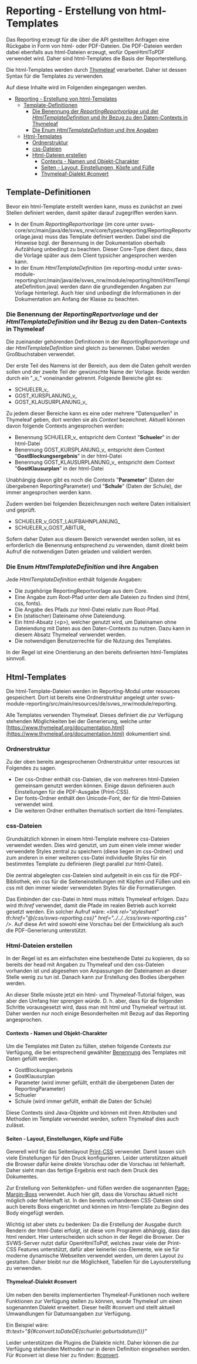 # Reporting - Erstellung von html-Templates
Das Reporting erzeugt für die über die API gestellten Anfragen eine Rückgabe in Form von html- oder PDF-Dateien. Die PDF-Dateien werden dabei ebenfalls aus html-Dateien erzeugt, wofür OpenHtmlToPDF verwendet wird.
Daher sind html-Templates die Basis der Reporterstellung.

Die html-Templates werden durch [Thymeleaf](https://www.thymeleaf.org) verarbeitet. Daher ist dessen Syntax für die Templates zu verwenden.

Auf diese Inhalte wird im Folgenden eingegangen werden.

<!-- TOC -->
* [Reporting - Erstellung von html-Templates](#reporting---erstellung-von-html-templates)
  * [Template-Definitionen](#template-definitionen)
    * [Die Benennung der *ReportingReportvorlage* und der *HtmlTemplateDefinition* und ihr Bezug zu den Daten-Contexts in Thymeleaf](#die-benennung-der-reportingreportvorlage-und-der-htmltemplatedefinition-und-ihr-bezug-zu-den-daten-contexts-in-thymeleaf)
    * [Die Enum *HtmlTemplateDefinition* und ihre Angaben](#die-enum-htmltemplatedefinition-und-ihre-angaben)
  * [Html-Templates](#html-templates)
    * [Ordnerstruktur](#ordnerstruktur)
    * [css-Dateien](#css-dateien)
    * [Html-Dateien erstellen](#html-dateien-erstellen)
      * [Contexts - Namen und Objekt-Charakter](#contexts---namen-und-objekt-charakter)
      * [Seiten - Layout, Einstellungen, Köpfe und Füße](#seiten---layout-einstellungen-köpfe-und-füße)
      * [Thymeleaf-Dialekt #convert](#thymeleaf-dialekt-convert)
<!-- TOC -->


## Template-Definitionen
Bevor ein html-Template erstellt werden kann, muss es zunächst an zwei Stellen definiert werden, damit später darauf zugegriffen werden kann.

* In der Enum *ReportingReportvorlage* (im core unter svws-core/src/main/java/de/svws_nrw/core/types/reporting/ReportingReportvorlage.java) muss das Template definiert werden. Dabei sind die Hinweise bzgl. der Benennung in der Dokumentation oberhalb Aufzählung unbedingt zu beachten. Dieser Core-Type dient dazu, dass die Vorlage später aus dem Client typsicher angesprochen werden kann.
* In der Enum *HtmlTemplateDefinition* (im reporting-modul unter svws-module-reporting/src/main/java/de/svws_nrw/module/reporting/html/HtmlTemplateDefinition.java) werden dann die grundlegenden Angaben zur Vorlage hinterlegt. Auch hier sind unbedingt die Informationen in der Dokumentation am Anfang der Klasse zu beachten.

### Die Benennung der *ReportingReportvorlage* und der *HtmlTemplateDefinition* und ihr Bezug zu den Daten-Contexts in Thymeleaf
Die zueinander gehörenden Definitionen in der *ReportingReportvorlage* und der *HtmlTemplateDefinition* sind gleich zu benennen. Dabei werden Großbuchstaben verwendet.

Der erste Teil des Namens ist der Bereich, aus dem die Daten geholt werden sollen und der zweite Teil der gewünschte Name der Vorlage. Beide werden durch ein "\_v_" voneinander getrennt. Folgende Bereiche gibt es:
* SCHUELER_v_
* GOST_KURSPLANUNG_v_
* GOST_KLAUSURPLANUNG_v_

Zu jedem dieser Bereiche kann es eine oder mehrere "Datenquellen" in Thymeleaf geben, dort werden sie als *Context* bezeichnet. Aktuell können davon folgende Contexts angesprochen werden:
* Benennung SCHUELER_v_ entspricht dem Context "**Schueler**" in der html-Datei
* Benennung GOST_KURSPLANUNG_v_ entspricht dem Context "**GostBlockungsergebnis**" in der html-Datei
* Benennung GOST_KLAUSURPLANUNG_v_ entspricht dem Context "**GostKlausurplan**" in der html-Datei

Unabhängig davon gibt es noch die Contexts "**Parameter**" (Daten der übergebenen ReportingParameter) und "**Schule**" (Daten der Schule), der immer angesprochen werden kann.

Zudem werden bei folgenden Bezeichnungen noch weitere Daten initialisiert und geprüft.
* SCHUELER_v_GOST_LAUFBAHNPLANUNG_
* SCHUELER_v_GOST_ABITUR_

Sofern daher Daten aus diesem Bereich verwendet werden sollen, ist es erforderlich die Benennung entsprechend zu verwenden, damit direkt beim Aufruf die notwendigen Daten geladen und validiert werden.

### Die Enum *HtmlTemplateDefinition* und ihre Angaben
Jede *HtmlTemplateDefinition* enthält folgende Angaben:
* Die zugehörige ReportingReportvorlage aus dem Core.
* Eine Angabe zum Root-Pfad unter dem alle Dateien zu finden sind (html, css, fonts).
* Die Angabe des Pfads zur html-Datei relativ zum Root-Pfad.
* Ein (statischer) Dateiname ohne Dateiendung.
* Ein html-Absatz (\<p>), welcher genutzt wird, um Dateinamen ohne Dateiendung mit Daten aus den Daten-Contexts zu nutzen. Dazu kann in diesem Absatz Thymeleaf verwendet werden.
* Die notwendigen Benutzerrechte für die Nutzung des Templates.

In der Regel ist eine Orientierung an den bereits definierten html-Templates sinnvoll.

## Html-Templates
Die html-Template-Dateien werden im Reporting-Modul unter resources gespeichert. Dort ist bereits eine Ordnerstruktur angelegt unter svws-module-reporting/src/main/resources/de/svws_nrw/module/reporting.

Alle Templates verwenden Thymeleaf. Dieses definiert die zur Verfügung stehenden Möglichkeiten bei der Generierung, welche unter [https://www.thymeleaf.org/documentation.html](https://www.thymeleaf.org/documentation.html) dokumentiert sind.

### Ordnerstruktur
Zu der oben bereits angesprochenen Ordnerstruktur unter resources ist Folgendes zu sagen.

* Der css-Ordner enthält css-Dateien, die von mehreren html-Dateien gemeinsam genutzt werden können. Einige davon definieren auch Einstellungen für die PDF-Ausgabe (Print-CSS).
* Der fonts-Ordner enthält den Unicode-Font, der für die html-Dateien verwendet wird.
* Die weiteren Ordner enthalten thematisch sortiert die html-Templates.

### css-Dateien
Grundsätzlich können in einem html-Template mehrere css-Dateien verwendet werden. Dies wird genutzt, um zum einen viele immer wieder verwendete Styles zentral zu speichern (diese liegen im css-Ordner) und zum anderen in einer weiteren css-Datei individuelle Styles für ein bestimmtes Template zu definieren (liegt parallel zur html-Datei).

Die zentral abgelegten css-Dateien sind aufgeteilt in ein css für die PDF-Bibliothek, ein css für die Seiteneinstellungen mit Köpfen und Füßen und ein css mit den immer wieder verwendeten Styles für die Formatierungen.

Das Einbinden der css-Datei in html muss mittels Thymeleaf erfolgen. Dazu wird *th:href* verwendet, damit die Pfade im realen Betrieb auch korrekt gesetzt werden. Ein solcher Aufruf wäre: *\<link rel="stylesheet" th:href="@{css/svws-reporting.css}" href="../../../css/svws-reporting.css" />*. Auf diese Art wird sowohl eine Vorschau bei der Entwicklung als auch die PDF-Generierung unterstützt.

### Html-Dateien erstellen
In der Regel ist es am einfachsten eine bestehende Datei zu kopieren, da so bereits der head mit Angaben zu Thymeleaf und den css-Dateien vorhanden ist und abgesehen von Anpassungen der Dateinamen an dieser Stelle wenig zu tun ist. Danach kann zur Erstellung des Bodies übergehen werden.

An dieser Stelle müsste jetzt ein html- und Thymeleaf-Tutorial folgen, was aber den Umfang hier sprengen würde. D. h. aber, dass für die folgenden Schritte vorausgesetzt wird, dass man mit html und Thymeleaf vertraut ist. Daher werden nur noch einige Besonderheiten mit Bezug auf das Reporting angesprochen.

#### Contexts - Namen und Objekt-Charakter
Um die Templates mit Daten zu füllen, stehen folgende Contexts zur Verfügung, die bei entsprechend gewählter [Benennung](#die-benennung-der-reportingreportvorlage-und-der-htmltemplatedefinition-und-ihr-bezug-zu-den-daten-contexts-in-thymeleaf) des Templates mit Daten gefüllt werden.
* GostBlockungsergebnis
* GostKlausurplan
* Parameter (wird immer gefüllt, enthält die übergebenen Daten der ReportingParameter)
* Schueler
* Schule (wird immer gefüllt, enthält die Daten der Schule)

Diese Contexts sind Java-Objekte und können mit ihren Attributen und Methoden im Template verwendet werden, sofern Thymeleaf dies auch zulässt.

#### Seiten - Layout, Einstellungen, Köpfe und Füße
Generell wird für das Seitenlayout [Print-CSS](https://wiki.selfhtml.org/wiki/Print-CSS) verwendet. Damit lassen sich viele Einstellungen für den Druck konfigurieren. Leider unterstützen aktuell die Browser dafür keine direkte Vorschau oder die Vorschau ist fehlerhaft. Daher sieht man das fertige Ergebnis erst nach dem Druck des Dokumentes.

Zur Erstellung von Seitenköpfen- und füßen werden die sogenannten [Page-Margin-Boxs](https://wiki.selfhtml.org/wiki/Print-CSS#Zukunft:_Page-Margin_Boxen) verwendet. Auch hier gilt, dass die Vorschau aktuell nicht möglich oder fehlerhaft ist. In den bereits vorhandenen CSS-Dateien sind auch bereits Boxs eingerichtet und können im html-Template zu Beginn des Body eingefügt werden.

Wichtig ist aber stets zu bedenken: Da die Erstellung der Ausgabe durch Rendern der html-Datei erfolgt, ist diese vom Programm abhängig, dass das html rendert. Hier unterscheiden sich schon in der Regel die Browser.
Der SVWS-Server nutzt dafür OpenHtmlToPdf, welches zwar viele der Print-CSS Features unterstützt, dafür aber keinerlei css-Elemente, wie sie für moderne dynamische Webseiten verwendet werden, um deren Layout zu gestalten. Daher bleibt nur die Möglichkeit, Tabellen für die Layouterstellung zu verwenden.

#### Thymeleaf-Dialekt #convert
Um neben den bereits implementierten Thymeleaf-Funktionen noch weitere Funktionen zur Verfügung stellen zu können, wurde Thymeleaf um einen sogenannten Dialekt erweitert.
Dieser heißt #convert und stellt aktuell Umwandlungen für Datumsangaben zur Verfügung.

Ein Beispiel wäre: *th:text="${#convert.toDateDE(schueler.geburtsdatum())}"*

Leider unterstützen die Plugins die Dialekte nicht. Daher können die zur Verfügung stehenden Methoden nur in deren Definition eingesehen werden. Für #convert ist diese hier zu finden: [#convert](html/dialects/ConvertExpressionHelper.java).
